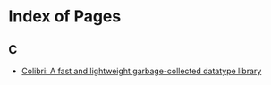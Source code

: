 # Index of Pages

## C

* [Colibri: A fast and lightweight garbage-collected datatype library](indexpage.md#indexpage)